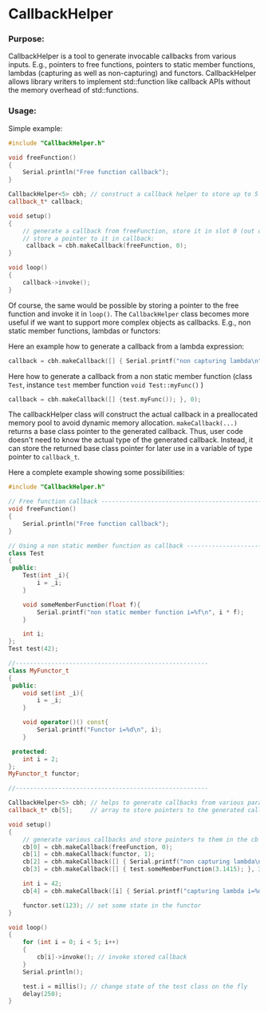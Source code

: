 # CallbackHelper

### Purpose:
CallbackHelper is a tool to generate invocable callbacks from various inputs. E.g., pointers to free functions, pointers to static member functions, lambdas (capturing as well as non-capturing) and functors.
CallbackHelper allows library writers to implement std::function like callback APIs without the memory overhead of std::functions.

### Usage:

Simple example:
```c++
#include "CallbackHelper.h"

void freeFunction()
{
    Serial.println("Free function callback");
}

CallbackHelper<5> cbh; // construct a callback helper to store up to 5 callbacks
callback_t* callback;

void setup()
{
    // generate a callback from freeFunction, store it in slot 0 (out of 5) and
    // store a pointer to it in callback:
     callback = cbh.makeCallback(freeFunction, 0);
}

void loop()
{
    callback->invoke();
}

```
Of course, the same would be possible by storing a pointer to the free function and invoke it in `loop()`. The `CallbackHelper` class becomes more useful if we want to support more complex objects as callbacks. E.g., non static member functions, lambdas or functors:

Here an example how to generate a callback from a lambda expression:
```c++
callback = cbh.makeCallback([] { Serial.printf("non capturing lambda\n"); }, 0);
```

Here how to generate a callback from a non static member function (class `Test`, instance `test` member function `void Test::myFunc()` )
```c++
callback = cbh.makeCallback([] {test.myFunc()); }, 0);
```

The callbackHelper class will construct the actual callback in a preallocated memory pool to avoid dynamic memory allocation.  `makeCallback(...)` returns a base class pointer to the generated callback. Thus, user code doesn't need to know the actual type of the generated callback. Instead, it can store the returned base class pointer for later use in a variable of type pointer to `callback_t`.

Here a complete example showing some possibilities:
```c++
#include "CallbackHelper.h"

// Free function callback ------------------------------------------------------
void freeFunction()
{
    Serial.println("Free function callback");
}

// Using a non static member function as callback -------------------------------
class Test
{
 public:
    Test(int _i){
        i = _i;
    }

    void someMemberFunction(float f){
        Serial.printf("non static member function i=%f\n", i * f);
    }

    int i;
};
Test test(42);

//------------------------------------------------------
class MyFunctor_t
{
 public:
    void set(int _i){
        i = _i;
    }

    void operator()() const{
        Serial.printf("Functor i=%d\n", i);
    }

 protected:
    int i = 2;
};
MyFunctor_t functor;

//------------------------------------------------------

CallbackHelper<5> cbh; // helps to generate callbacks from various parameters (function pointers, lambdas, functors...)
callback_t* cb[5];     // array to store pointers to the generated callbacks

void setup()
{
    // generate various callbacks and store pointers to them in the cb array
    cb[0] = cbh.makeCallback(freeFunction, 0);                                    // convert free function to callback_t
    cb[1] = cbh.makeCallback(functor, 1);                                         // convert a functor to callback_t
    cb[2] = cbh.makeCallback([] { Serial.printf("non capturing lambda\n"); }, 2); // simple, non capturing lambda expression to callback_t
    cb[3] = cbh.makeCallback([] { test.someMemberFunction(3.1415); }, 3);         // use non static member function as callback

    int i = 42;
    cb[4] = cbh.makeCallback([i] { Serial.printf("capturing lambda i=%d\n", i); }, 4); // lambda capturing a variable as callback

    functor.set(123); // set some state in the functor
}

void loop()
{
    for (int i = 0; i < 5; i++)
    {
        cb[i]->invoke(); // invoke stored callback
    }
    Serial.println();

    test.i = millis(); // change state of the test class on the fly
    delay(250);
}
```